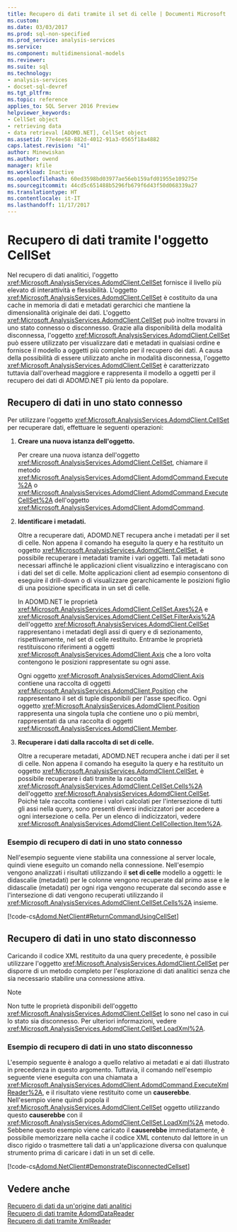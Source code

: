 ```yaml
---
title: Recupero di dati tramite il set di celle | Documenti Microsoft
ms.custom: 
ms.date: 03/03/2017
ms.prod: sql-non-specified
ms.prod_service: analysis-services
ms.service: 
ms.component: multidimensional-models
ms.reviewer: 
ms.suite: sql
ms.technology:
- analysis-services
- docset-sql-devref
ms.tgt_pltfrm: 
ms.topic: reference
applies_to: SQL Server 2016 Preview
helpviewer_keywords:
- CellSet object
- retrieving data
- data retrieval [ADOMD.NET], CellSet object
ms.assetid: 77e4ee58-882d-4012-91a3-0565f18a4882
caps.latest.revision: "41"
author: Minewiskan
ms.author: owend
manager: kfile
ms.workload: Inactive
ms.openlocfilehash: 60ed3598bd03977ae56eb159afd01955e109275e
ms.sourcegitcommit: 44cd5c651488b5296fb679f6d43f50d068339a27
ms.translationtype: HT
ms.contentlocale: it-IT
ms.lasthandoff: 11/17/2017
---
```

# <a name="retrieving-data-using-the-cellset"></a>Recupero di dati tramite l'oggetto CellSet
  Nel recupero di dati analitici, l'oggetto <xref:Microsoft.AnalysisServices.AdomdClient.CellSet> fornisce il livello più elevato di interattività e flessibilità. L'oggetto <xref:Microsoft.AnalysisServices.AdomdClient.CellSet> è costituito da una cache in memoria di dati e metadati gerarchici che mantiene la dimensionalità originale dei dati. L'oggetto <xref:Microsoft.AnalysisServices.AdomdClient.CellSet> può inoltre trovarsi in uno stato connesso o disconnesso. Grazie alla disponibilità della modalità disconnessa, l'oggetto <xref:Microsoft.AnalysisServices.AdomdClient.CellSet> può essere utilizzato per visualizzare dati e metadati in qualsiasi ordine e fornisce il modello a oggetti più completo per il recupero dei dati. A causa della possibilità di essere utilizzato anche in modalità disconnessa, l'oggetto <xref:Microsoft.AnalysisServices.AdomdClient.CellSet> è caratterizzato tuttavia dall'overhead maggiore e rappresenta il modello a oggetti per il recupero dei dati di ADOMD.NET più lento da popolare.  
  
## <a name="retrieving-data-in-a-connected-state"></a>Recupero di dati in uno stato connesso  
 Per utilizzare l'oggetto <xref:Microsoft.AnalysisServices.AdomdClient.CellSet> per recuperare dati, effettuare le seguenti operazioni:  
  
1.  **Creare una nuova istanza dell'oggetto.**  
  
     Per creare una nuova istanza dell'oggetto <xref:Microsoft.AnalysisServices.AdomdClient.CellSet>, chiamare il metodo <xref:Microsoft.AnalysisServices.AdomdClient.AdomdCommand.Execute%2A> o <xref:Microsoft.AnalysisServices.AdomdClient.AdomdCommand.ExecuteCellSet%2A> dell'oggetto <xref:Microsoft.AnalysisServices.AdomdClient.AdomdCommand>.  
  
2.  **Identificare i metadati.**  
  
     Oltre a recuperare dati, ADOMD.NET recupera anche i metadati per il set di celle. Non appena il comando ha eseguito la query e ha restituito un oggetto <xref:Microsoft.AnalysisServices.AdomdClient.CellSet>, è possibile recuperare i metadati tramite i vari oggetti. Tali metadati sono necessari affinché le applicazioni client visualizzino e interagiscano con i dati del set di celle. Molte applicazioni client ad esempio consentono di eseguire il drill-down o di visualizzare gerarchicamente le posizioni figlio di una posizione specificata in un set di celle.  
  
     In ADOMD.NET le proprietà <xref:Microsoft.AnalysisServices.AdomdClient.CellSet.Axes%2A> e <xref:Microsoft.AnalysisServices.AdomdClient.CellSet.FilterAxis%2A> dell'oggetto <xref:Microsoft.AnalysisServices.AdomdClient.CellSet> rappresentano i metadati degli assi di query e di sezionamento, rispettivamente, nel set di celle restituito. Entrambe le proprietà restituiscono riferimenti a oggetti <xref:Microsoft.AnalysisServices.AdomdClient.Axis> che a loro volta contengono le posizioni rappresentate su ogni asse.  
  
     Ogni oggetto <xref:Microsoft.AnalysisServices.AdomdClient.Axis> contiene una raccolta di oggetti <xref:Microsoft.AnalysisServices.AdomdClient.Position> che rappresentano il set di tuple disponibili per l'asse specifico. Ogni oggetto <xref:Microsoft.AnalysisServices.AdomdClient.Position> rappresenta una singola tupla che contiene uno o più membri, rappresentati da una raccolta di oggetti <xref:Microsoft.AnalysisServices.AdomdClient.Member>.  
  
3.  **Recuperare i dati dalla raccolta di set di celle.**  
  
     Oltre a recuperare metadati, ADOMD.NET recupera anche i dati per il set di celle. Non appena il comando ha eseguito la query e ha restituito un oggetto <xref:Microsoft.AnalysisServices.AdomdClient.CellSet>, è possibile recuperare i dati tramite la raccolta <xref:Microsoft.AnalysisServices.AdomdClient.CellSet.Cells%2A> dell'oggetto <xref:Microsoft.AnalysisServices.AdomdClient.CellSet>. Poiché tale raccolta contiene i valori calcolati per l'intersezione di tutti gli assi nella query, sono presenti diversi indicizzatori per accedere a ogni intersezione o cella. Per un elenco di indicizzatori, vedere <xref:Microsoft.AnalysisServices.AdomdClient.CellCollection.Item%2A>.  
  
### <a name="example-of-retrieving-data-in-a-connected-state"></a>Esempio di recupero di dati in uno stato connesso  
 Nell'esempio seguente viene stabilita una connessione al server locale, quindi viene eseguito un comando nella connessione. Nell'esempio vengono analizzati i risultati utilizzando il **set di celle** modello a oggetti: le didascalie (metadati) per le colonne vengono recuperate dal primo asse e le didascalie (metadati) per ogni riga vengono recuperate dal secondo asse e l'intersezione di dati vengono recuperati utilizzando il <xref:Microsoft.AnalysisServices.AdomdClient.CellSet.Cells%2A> insieme.  
  
 [!code-cs[Adomd.NetClient#ReturnCommandUsingCellSet](../../analysis-services/multidimensional-models-adomd-net-client/codesnippet/csharp/retrieving-data-using-th_0_1.cs)]  
  
## <a name="retrieving-data-in-a-disconnected-state"></a>Recupero di dati in uno stato disconnesso  
 Caricando il codice XML restituito da una query precedente, è possibile utilizzare l'oggetto <xref:Microsoft.AnalysisServices.AdomdClient.CellSet> per disporre di un metodo completo per l'esplorazione di dati analitici senza che sia necessario stabilire una connessione attiva.  
  
> [!NOTE]  
>  Non tutte le proprietà disponibili dell'oggetto <xref:Microsoft.AnalysisServices.AdomdClient.CellSet> lo sono nel caso in cui lo stato sia disconnesso. Per ulteriori informazioni, vedere <xref:Microsoft.AnalysisServices.AdomdClient.CellSet.LoadXml%2A>.  
  
### <a name="example-of-retrieving-data-in-a-disconnected-state"></a>Esempio di recupero di dati in uno stato disconnesso  
 L'esempio seguente è analogo a quello relativo ai metadati e ai dati illustrato in precedenza in questo argomento. Tuttavia, il comando nell'esempio seguente viene eseguita con una chiamata a <xref:Microsoft.AnalysisServices.AdomdClient.AdomdCommand.ExecuteXmlReader%2A>, e il risultato viene restituito come un **causerebbe**. Nell'esempio viene quindi popola il <xref:Microsoft.AnalysisServices.AdomdClient.CellSet> oggetto utilizzando questo **causerebbe** con il <xref:Microsoft.AnalysisServices.AdomdClient.CellSet.LoadXml%2A> metodo. Sebbene questo esempio viene caricato il **causerebbe** immediatamente, è possibile memorizzare nella cache il codice XML contenuto dal lettore in un disco rigido o trasmettere tali dati a un'applicazione diversa con qualunque strumento prima di caricare i dati in un set di celle.  
  
 [!code-cs[Adomd.NetClient#DemonstrateDisconnectedCellset](../../analysis-services/multidimensional-models-adomd-net-client/codesnippet/csharp/retrieving-data-using-th_0_2.cs)]  
  
## <a name="see-also"></a>Vedere anche  
 [Recupero di dati da un'origine dati analitici](../../analysis-services/multidimensional-models-adomd-net-client/retrieving-data-from-an-analytical-data-source.md)   
 [Recupero di dati tramite AdomdDataReader](../../analysis-services/multidimensional-models-adomd-net-client/retrieving-data-using-the-adomddatareader.md)   
 [Recupero di dati tramite XmlReader](../../analysis-services/multidimensional-models-adomd-net-client/retrieving-data-using-the-xmlreader.md)  
  
  
